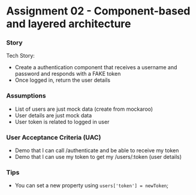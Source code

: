 # Assignment 02 - Component-based and layered architecture

### Story

Tech Story: 
- Create a authentication component that receives a username and password and responds with a FAKE token
- Once logged in, return the user details

### Assumptions
- List of users are just mock data (create from mockaroo)
- User details are just mock data
- User token is related to logged in user

### User Acceptance Criteria (UAC)
- Demo that I can call /authenticate and be able to receive my token
- Demo that I can use my token to get my /users/:token (user details)

### Tips
- You can set a new property using `users['token'] = newToken`;
